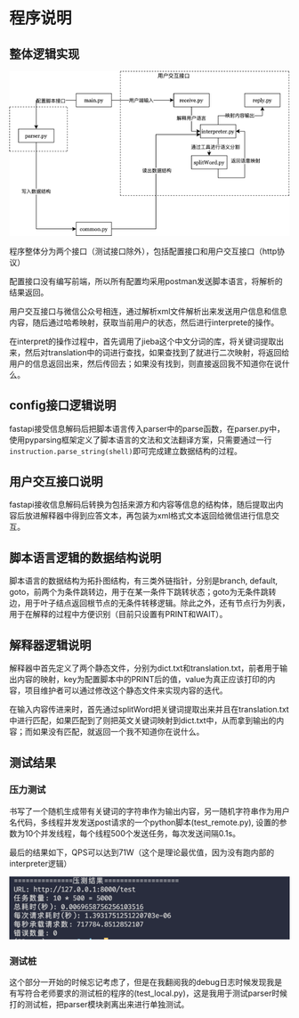 # 程序说明

## 整体逻辑实现

![](/asset/docs/framework.png)

程序整体分为两个接口（测试接口除外），包括配置接口和用户交互接口（http协议）

配置接口没有编写前端，所以所有配置均采用postman发送脚本语言，将解析的结果返回。

用户交互接口与微信公众号相连，通过解析xml文件解析出来发送用户信息和信息内容，随后通过哈希映射，获取当前用户的状态，然后进行interprete的操作。

在interpret的操作过程中，首先调用了jieba这个中文分词的库，将关键词提取出来，然后对translation中的词进行查找，如果查找到了就进行二次映射，将返回给用户的信息返回出来，然后传回去；如果没有找到，则直接返回我不知道你在说什么。

## config接口逻辑说明

fastapi接受信息解码后把脚本语言传入parser中的parse函数，在parser.py中，使用pyparsing框架定义了脚本语言的文法和文法翻译方案，只需要通过一行``instruction.parse_string(shell)``即可完成建立数据结构的过程。


## 用户交互接口说明

fastapi接收信息解码后转换为包括来源方和内容等信息的结构体，随后提取出内容后放进解释器中得到应答文本，再包装为xml格式文本返回给微信进行信息交互。

## 脚本语言逻辑的数据结构说明

脚本语言的数据结构为拓扑图结构，有三类外链指针，分别是branch, default, goto，前两个为条件跳转边，用于在某一条件下跳转状态；goto为无条件跳转边，用于叶子结点返回根节点的无条件转移逻辑。除此之外，还有节点行为列表，用于在解释的过程中方便识别（目前只设置有PRINT和WAIT）。

## 解释器逻辑说明

解释器中首先定义了两个静态文件，分别为dict.txt和translation.txt，前者用于输出内容的映射，key为配置脚本中的PRINT后的值，value为真正应该打印的内容，项目维护者可以通过修改这个静态文件来实现内容的迭代。

在输入内容传进来时，首先通过splitWord把关键词提取出来并且在translation.txt中进行匹配，如果匹配到了则把英文关键词映射到dict.txt中，从而拿到输出的内容；而如果没有匹配，就返回一个我不知道你在说什么。

## 测试结果

### 压力测试

书写了一个随机生成带有关键词的字符串作为输出内容，另一随机字符串作为用户名代码，多线程并发发送post请求的一个python脚本(test_remote.py), 设置的参数为10个并发线程，每个线程500个发送任务，每次发送间隔0.1s。

最后的结果如下，QPS可以达到71W（这个是理论最优值，因为没有跑内部的interpreter逻辑）

![](/asset/docs/pressuretest.png)


### 测试桩

这个部分一开始的时候忘记考虑了，但是在我翻阅我的debug日志时候发现我是有写符合老师要求的测试桩的程序的(test_local.py)，这是我用于测试parser时候打的测试桩，把parser模块剥离出来进行单独测试。